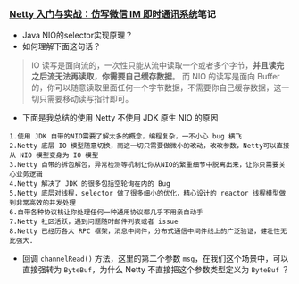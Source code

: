 ### [Netty 入门与实战：仿写微信 IM 即时通讯系统](https://juejin.im/book/5b4bc28bf265da0f60130116)笔记

* Java NIO的selector实现原理？
* 如何理解下面这句话？

> IO 读写是面向流的，一次性只能从流中读取一个或者多个字节，**并且读完之后流无法再读取，你需要自己缓存数据**。 而 NIO 的读写是面向 Buffer 的，你可以随意读取里面任何一个字节数据，不需要你自己缓存数据，这一切只需要移动读写指针即可。

* 下面是我总结的使用 Netty 不使用 JDK 原生 NIO 的原因

```
1.使用 JDK 自带的NIO需要了解太多的概念，编程复杂，一不小心 bug 横飞
2.Netty 底层 IO 模型随意切换，而这一切只需要做微小的改动，改改参数，Netty可以直接从 NIO 模型变身为 IO 模型
3.Netty 自带的拆包解包，异常检测等机制让你从NIO的繁重细节中脱离出来，让你只需要关心业务逻辑
4.Netty 解决了 JDK 的很多包括空轮询在内的 Bug
5.Netty 底层对线程，selector 做了很多细小的优化，精心设计的 reactor 线程模型做到非常高效的并发处理
6.自带各种协议栈让你处理任何一种通用协议都几乎不用亲自动手
7.Netty 社区活跃，遇到问题随时邮件列表或者 issue
8.Netty 已经历各大 RPC 框架，消息中间件，分布式通信中间件线上的广泛验证，健壮性无比强大.
```

* 回调 `channelRead()` 方法，这里的第二个参数 `msg`，在我们这个场景中，可以直接强转为 `ByteBuf`，为什么 Netty 不直接把这个参数类型定义为 `ByteBuf` ？

